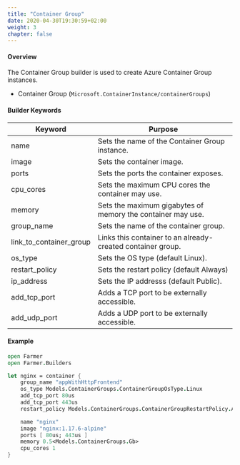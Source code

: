 ```yaml
---
title: "Container Group"
date: 2020-04-30T19:30:59+02:00
weight: 3
chapter: false
---
```


#### Overview
The Container Group builder is used to create Azure Container Group instances.

* Container Group (`Microsoft.ContainerInstance/containerGroups`)

#### Builder Keywords
| Keyword | Purpose |
|-|-|
| name | Sets the name of the Container Group instance. |
| image | Sets the container image. |
| ports | Sets the ports the container exposes. |
| cpu_cores | Sets the maximum CPU cores the container may use. |
| memory | Sets the maximum gigabytes of memory the container may use. |
| group_name | Sets the name of the container group. |
| link_to_container_group | Links this container to an already-created container group. |
| os_type | Sets the OS type (default Linux). |
| restart_policy | Sets the restart policy (default Always) |
| ip_address | Sets the IP addresss (default Public). |
| add_tcp_port | Adds a TCP port to be externally accessible. |
| add_udp_port | Adds a UDP port to be externally accessible. |

#### Example
```fsharp
open Farmer
open Farmer.Builders

let nginx = container {
    group_name "appWithHttpFrontend"
    os_type Models.ContainerGroups.ContainerGroupOsType.Linux
    add_tcp_port 80us
    add_tcp_port 443us
    restart_policy Models.ContainerGroups.ContainerGroupRestartPolicy.Always

    name "nginx"
    image "nginx:1.17.6-alpine"
    ports [ 80us; 443us ]
    memory 0.5<Models.ContainerGroups.Gb>
    cpu_cores 1
}
```
